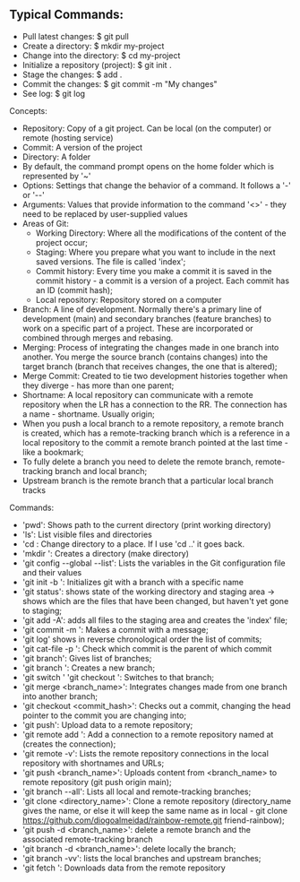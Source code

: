 ## Typical Commands:
- Pull latest changes: $ git pull
- Create a directory: $ mkdir my-project
- Change into the directory: $ cd my-project
- Initialize a repository (project): $ git init .
- Stage the changes: $ add .
- Commit the changes: $ git commit -m "My changes"
- See log: $ git log

Concepts:
- Repository: Copy of a git project. Can be local (on the computer) or remote (hosting service)
- Commit: A version of the project
- Directory: A folder
- By default, the command prompt opens on the home folder which is represented by '~'
- Options: Settings that change the behavior of a command. It follows a '-' or '--'
- Arguments: Values that provide information to the command '<>' - they need to be replaced by user-supplied values
- Areas of Git:
   - Working Directory: Where all the modifications of the content of the project occur;
   - Staging: Where you prepare what you want to include in the next saved versions. The file is called 'index';
   - Commit history: Every time you make a commit it is saved in the commit history - a commit is a version of a project. Each commit has an ID (commit hash);
   - Local repository: Repository stored on a computer
 - Branch: A line of development. Normally there's a primary line of development (main) and secondary branches (feature branches) to work on a specific part of a project. These are incorporated or combined through merges and rebasing.
 - Merging: Process of integrating the changes made in one branch into another. You merge the source branch (contains changes) into the target branch (branch that receives changes, the one that is altered);
 - Merge Commit: Created to tie two development histories together when they diverge - has more than one parent;
 - Shortname: A local repository can communicate with a remote repository when the LR has a connection to the RR. The connection has a name - shortname. Usually origin;
 - When you push a local branch to a remote repository, a remote branch is created, which has a remote-tracking branch which is a reference in a local repository to the commit a remote branch pointed at the last time - like a bookmark;
 - To fully delete a branch you need to delete the remote branch, remote-tracking branch and local branch;
 - Upstream branch is the remote branch that a particular local branch tracks 


Commands:
- 'pwd': Shows path to the current directory (print working directory)
- 'ls': List visible files and directories
- 'cd <path>: Change directory to a place. If I use 'cd ..' it goes back.
- 'mkdir <name>': Creates a directory (make directory)
- 'git config --global --list': Lists the variables in the Git configuration file and their values
- 'git init -b <name>': Initializes git with a branch with a specific name
- 'git status': shows state of the working directory and staging area -> shows which are the files that have been changed, but haven't yet gone to staging;
- 'git add -A': adds all files to the staging area and creates the 'index' file;
- 'git commit -m <message>': Makes a commit with a message;
- 'git log' shows in reverse chronological order the list of commits;
- 'git cat-file -p <commit hash>': Check which commit is the parent of which commit
- 'git branch': Gives list of branches;
- 'git branch <name>': Creates a new branch;
- 'git switch <name>' 'git checkout <name>': Switches to that branch;
- 'git merge <branch_name>': Integrates changes made from one branch into another branch;
- 'git checkout <commit_hash>': Checks out a commit, changing the head pointer to the commit you are changing into;
- 'git push': Upload data to a remote repository;
- 'git remote add <shortname> <URL>': Add a connection to a remote repository named <shortname> at <URL> (creates the connection);
- 'git remote -v': Lists the remote repository connections in the local repository with shortnames and URLs;
- 'git push <shortname> <branch_name>': Uploads content from <branch_name> to <shortname> remote repository (git push origin main);
- 'git branch --all': Lists all local and remote-tracking branches;
- 'git clone <URL> <directory_name>': Clone a remote repository (directory_name gives the name, or else it will keep the same name as in local - git clone https://github.com/diogoalmeidad/rainbow-remote.git friend-rainbow);
- 'git push <shortname> -d <branch_name>': delete a remote branch and the associated remote-tracking branch
- 'git branch -d <branch_name>': delete locally the branch;
- 'git branch -vv': lists the local branches and upstream branches;
- 'git fetch <shortname>': Downloads data from the <shortname> remote repository



